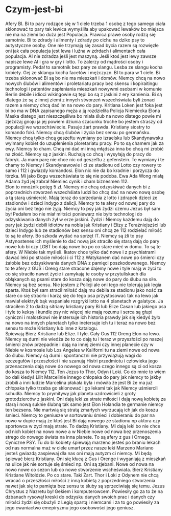 # Czym-jest-bi
Afery BI. 
Bi to pary rodzące się w 1 ciele trzeba 1 osobę z tego samego ciała sklonować to pary tak lewica wymyśliła aby upakować lewaków bo miejsca nie ma na ziemi bo duża jest Populacja. Prawica prawe osoby rodzą się samotnie. 
Bi to zdrady i alimenty i zdrady po cichu na dziko psy to autystyczne osoby. One nie trzymają się zasad bycia razem są rozwięzłe oni jak cała populacja jest lewa i luźna w zdrdach i alimentach cała populacja. AI nie zdradza jeśli jest maszyną. Jeśli ktoś jest lewy zawsze napisze lewe AI i gra w gry i lotto. To zalerzy od mądrości osoby i programisty. Pedał to samotnik bez pary ze slangu. Lesba ze slangu kocha kobiety. Gej ze sklangu kocha facetów i mężczyzn. BI to para w 1 ciele. Bi trzeba sklonować Bi są bo nie ma mieszkań i domów. Niemcy  chcą na nowo nowych ślubów i alimentów i proletariatu pracy bez skensu i kopiraitingu technologi i patentów zapłeniania mieszkań nowywmi osobami w komunie Berlin debile i idioci wikingowie są tępi bo są z jaskini z ery kamienia. Bi są dlatego że są z innej ziemi z innych stworzeń wszechświata byli żonaci razem a niemcy chcą dać im na nowo do pary. 
Kritiana Loken jest foka jest bi bo ma w DNA zapisanego męża a ją rozdzieliła Policja Niemiecka Elona Maska dlatego jest nieszczęśliwa bo miała ślub na nowo dlatego powie mi zjeżdzaj gnoju ja jej powiem dziunia szacunku troche bo jestem straszy od populacji we wszechświecie. 
Pasuje żart prawda. 
Kristiany siostry to komando foki. Niemcy chcą ślubów i życia bez sensu po germańsku. 
Niemcy chcą tylko chcą geszeftu wymiany po izraelsku lub Skandynawsku wyimany kobiet do uzupłenienia ploretariatu pracy. Po to są chamem jak za ewy. Niemcy to cham. Chcą mi dać mi inną młądsza inna bo chcą mi zrobić na złość. Niemcy są z jaskini. Ruchają co chcą i wysyłają do pracy do fabryk. Ja mam parę nie chce nic od geszeftu z gefenstein. 
Te wymiany i te chamy to Niemcy i Skandynawowie i ci ze stadionu od Lotto czy rowery to samo i 112 i gwiazdy komandosi. Elon nic nie da bo kradnie i porzycza do łórzka. Mi jako Bogu wszechświata to się nie podoba. Ewa Ada Wong miałą Adama żyd jej zabrał Niemiec cynik i cham biznesmen 112.   
Elon to mnożnik potęg 5 zł. 
Niemcy nie chcą odzyskiwać danych bi z poprzednich stworzeń wszechśiata ludzi bo chcą dać na nowo nową osobę a tą starą uśmiercić. Mają teraz do sprzedania z lotto i zdrapek dzieci ze stadionów i dzieci indygo z dalicji. 
Niemcy to te afery od nowej pary do życia oni bez tego nie żyją. Niemcy to psy jak żydzi czemu Jezus był sam był Pedałem bo nie miał miłości poniewarz nie było technologi do odzyskiwania danych żył w erze jaskini. Żydzi i Niemcy każdemu dają do pary jak żydzi debili idiotów na nobla jak Kristiany i Elizy z Teraźniejszści lub dzieci Indygo lub ze stadionów bez sensu oni chcą ze 112 rodzielać miłość to są te afery. Bo szkoda wydać na sprzęt IT. Niemcy są źli to psy Astynostenes ich myślenie to dać nową jak straciło się starą dają do pary nowe lub bi czy LGBT bo dają nowe bo po co stare mieć w domu.  To są te afery. W Niebie tak myśleli. Ikatov chce tylko dać nowe i z psychiatrami dawać leki po stracie miłości i ci 112 z Watykanem dać nowe po śmierci czy żałobie bez odzyskiwania danych DNA z pamięci poszkodowanego. 
Niemcy to te afery z GUS i Oreng stare stracone dajemy nowe i tyle mają w życi to co się straciło nawet życie i zamykają te osoby w przytuliskach dla obłąkanych są psami stare do kosza dają nowe do pary do ślubu na siłe. 
Niemcy są bez sensu. Nie jestem z Policji ale oni tego nie tolerują jak legia sparta. Ktoś był sam stracił miłość dają mu debila ze stadionu jako ność za stare co się straciło i karzą się do tego psa przystosować tak na lewo jak mawiał elektryk bąk wspaniałe rozgryki lotto na 4 planetach w galatyce. Ja straciłem 2 to dadzą sitriany kristiany pary Bi lub Elize Casan lub jakiego psa i tyle to keksy i kundle psy nic więcej nie mają rozumu i serca są głupi cyniczni i małostkowi nie instersuje ich historia prawdy jak się kiedyś żyło na nowo na innych planetach tylko inetersuje ich tu i teraz na nowo bez sensu to może Kristiany lub inne z katalogu.  
Śpiewają Bierz Kristiane lub Elize. I tyle. Cały Gus 112 Oreng Elon na lewo. 
Niemcy są durni nie wiedża że to co dają tu i teraz w przyszłości po naszej śmierci znów przepadnie i dają na innej ziemi czy innej planecie czy w Niebie w kosmosie lub Los Angeles w Kaliforni tu na ziemi nowe od nowa do ślubu. Niemcy są durni i spontanczni nie przywiązują wagi do szczegułów i przeszłości i nie szanują Histri przedmiotu i człowieka jego przenaczenia dają nowe do nowego od nowa czego innego są ci od kosza do kosza to Niemcy 112. Ten Jezus to Thor, Odyn i Loki. Co do mnie to wiem bo dali kiedyś Lilit Marcelinie innego chłopaka do pary jak niemcy to jakby zrobili a inni ludzie Marcelina płakała była i mówiła że jest Bi że ma już chłopaka tylko trzeba go sklonować i go lekami tak jak Niemcy uśmiercili schudła. 
Niemcy to prymitywy jak planeta uzdrowicieli z groty grotodzierców z jaskini. Oni dają leki za strate miłości i dają nową kobietę za starą i nową suknie ślubną tak samo jest Elon Holandia te germanie niemcy ten bezsens. Nie martwią się stratą zmarłych wyrzucają ich jak do koszu śmieci. Niemcy to geniusze w sortowaniu śmieci i dobieraniu do par na nowo w dupie mają że ktoś jest Bi dają nowego ze stadionu np aktora czy sportowca w życi mają strate. To dadzą Kristiany. Mi dają leki bo nie chce od nich kobiet na nowo nowe a w Niebie nowe od nowa bez przenoszenia strego do nowego świata na inna planete. To są afery z gus i Ornege. Cyniczne PSY. 
Tu do bi kobiety śpiewają marzeno jesteś po braniu lekach od nas normalna maż w ciele umarł przez nasze leki Marzeno Mariano jesteś gwiazdą zaspiewaj dla nas oni mają autyzm ci niemcy. Mi będą śpiewać bierz Kristiany. 
Oni się kłucą z Gus i Orenge i wyganiają z mieszkań na ulice jak nie sortuje się śmieci np. Oni są zjebani. Nowe od nowa na nowo nowe co sezon lub co nowe stworzenie wscheświata. Bierz Kristiany Kristiane Witoldzie. Po co stare. Taki Żart. 
Thor i Loki z Odynem nie chcą wracać o przeszłości miłości z inną kobietą z poprzedniego stworzenia nawet jak się to pamięta bez sensu te śluby są sprzeciwiają się temu. Jezus Chrystus z Nazretu był Gekiem i komputerowcem. Powiesiły go za to że na dzbanach rysowął kreski do odzysku danych swoich prac i danych czy miłości żydzi się obużyli z Legią spartą i niemcami i za to go powiesiły za jego cwaniactwo emepiryzmu jego osobowości jego geniusz. 
